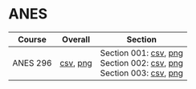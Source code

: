 # ANES

| Course | Overall | Section |
| ------ | ------- | ------- |
| ANES 296 | [csv](https://github.com/UCSD-Historical-Enrollment-Data/2025Spring/blob/main/overall/ANES%20296.csv), [png](https://raw.githubusercontent.com/UCSD-Historical-Enrollment-Data/2025Spring/main/plot_overall/ANES%20296.png) | Section 001: [csv](https://github.com/UCSD-Historical-Enrollment-Data/2025Spring/blob/main/section/ANES%20296_001.csv), [png](https://raw.githubusercontent.com/UCSD-Historical-Enrollment-Data/2025Spring/main/plot_section/ANES%20296_001.png)<br>Section 002: [csv](https://github.com/UCSD-Historical-Enrollment-Data/2025Spring/blob/main/section/ANES%20296_002.csv), [png](https://raw.githubusercontent.com/UCSD-Historical-Enrollment-Data/2025Spring/main/plot_section/ANES%20296_002.png)<br>Section 003: [csv](https://github.com/UCSD-Historical-Enrollment-Data/2025Spring/blob/main/section/ANES%20296_003.csv), [png](https://raw.githubusercontent.com/UCSD-Historical-Enrollment-Data/2025Spring/main/plot_section/ANES%20296_003.png) |
